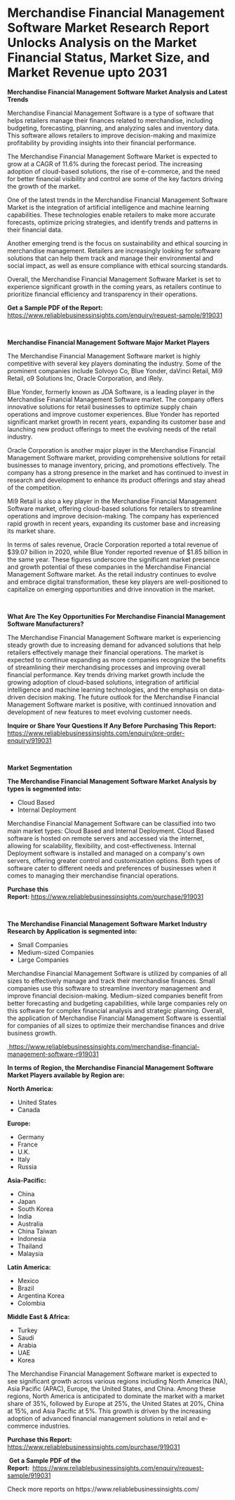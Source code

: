 <p><h1>Merchandise Financial Management Software Market Research Report Unlocks Analysis on the Market Financial Status, Market Size, and Market Revenue upto 2031</h1></p><p><strong>Merchandise Financial Management Software Market Analysis and Latest Trends</strong></p>
<p><p>Merchandise Financial Management Software is a type of software that helps retailers manage their finances related to merchandise, including budgeting, forecasting, planning, and analyzing sales and inventory data. This software allows retailers to improve decision-making and maximize profitability by providing insights into their financial performance.</p><p>The Merchandise Financial Management Software Market is expected to grow at a CAGR of 11.6% during the forecast period. The increasing adoption of cloud-based solutions, the rise of e-commerce, and the need for better financial visibility and control are some of the key factors driving the growth of the market.</p><p>One of the latest trends in the Merchandise Financial Management Software Market is the integration of artificial intelligence and machine learning capabilities. These technologies enable retailers to make more accurate forecasts, optimize pricing strategies, and identify trends and patterns in their financial data.</p><p>Another emerging trend is the focus on sustainability and ethical sourcing in merchandise management. Retailers are increasingly looking for software solutions that can help them track and manage their environmental and social impact, as well as ensure compliance with ethical sourcing standards.</p><p>Overall, the Merchandise Financial Management Software Market is set to experience significant growth in the coming years, as retailers continue to prioritize financial efficiency and transparency in their operations.</p></p>
<p><strong>Get a Sample PDF of the Report:&nbsp;</strong> <a href="https://www.reliablebusinessinsights.com/enquiry/request-sample/919031">https://www.reliablebusinessinsights.com/enquiry/request-sample/919031</a></p>
<p>&nbsp;</p>
<p><strong>Merchandise Financial Management Software Major Market Players</strong></p>
<p><p>The Merchandise Financial Management Software market is highly competitive with several key players dominating the industry. Some of the prominent companies include Solvoyo Co, Blue Yonder, daVinci Retail, Mi9 Retail, o9 Solutions Inc, Oracle Corporation, and iRely.</p><p>Blue Yonder, formerly known as JDA Software, is a leading player in the Merchandise Financial Management Software market. The company offers innovative solutions for retail businesses to optimize supply chain operations and improve customer experiences. Blue Yonder has reported significant market growth in recent years, expanding its customer base and launching new product offerings to meet the evolving needs of the retail industry.</p><p>Oracle Corporation is another major player in the Merchandise Financial Management Software market, providing comprehensive solutions for retail businesses to manage inventory, pricing, and promotions effectively. The company has a strong presence in the market and has continued to invest in research and development to enhance its product offerings and stay ahead of the competition.</p><p>Mi9 Retail is also a key player in the Merchandise Financial Management Software market, offering cloud-based solutions for retailers to streamline operations and improve decision-making. The company has experienced rapid growth in recent years, expanding its customer base and increasing its market share.</p><p>In terms of sales revenue, Oracle Corporation reported a total revenue of $39.07 billion in 2020, while Blue Yonder reported revenue of $1.85 billion in the same year. These figures underscore the significant market presence and growth potential of these companies in the Merchandise Financial Management Software market. As the retail industry continues to evolve and embrace digital transformation, these key players are well-positioned to capitalize on emerging opportunities and drive innovation in the market.</p></p>
<p>&nbsp;</p>
<p><strong>What Are The Key Opportunities For Merchandise Financial Management Software Manufacturers?</strong></p>
<p><p>The Merchandise Financial Management Software market is experiencing steady growth due to increasing demand for advanced solutions that help retailers effectively manage their financial operations. The market is expected to continue expanding as more companies recognize the benefits of streamlining their merchandising processes and improving overall financial performance. Key trends driving market growth include the growing adoption of cloud-based solutions, integration of artificial intelligence and machine learning technologies, and the emphasis on data-driven decision making. The future outlook for the Merchandise Financial Management Software market is positive, with continued innovation and development of new features to meet evolving customer needs.</p></p>
<p><strong>Inquire or Share Your Questions If Any Before Purchasing This Report:</strong> <a href="https://www.reliablebusinessinsights.com/enquiry/pre-order-enquiry/919031">https://www.reliablebusinessinsights.com/enquiry/pre-order-enquiry/919031</a></p>
<p>&nbsp;</p>
<p><strong>Market Segmentation</strong></p>
<p><strong>The Merchandise Financial Management Software Market Analysis by types is segmented into:</strong></p>
<p><ul><li>Cloud Based</li><li>Internal Deployment</li></ul></p>
<p><p>Merchandise Financial Management Software can be classified into two main market types: Cloud Based and Internal Deployment. Cloud Based software is hosted on remote servers and accessed via the internet, allowing for scalability, flexibility, and cost-effectiveness. Internal Deployment software is installed and managed on a company's own servers, offering greater control and customization options. Both types of software cater to different needs and preferences of businesses when it comes to managing their merchandise financial operations.</p></p>
<p><strong>Purchase this Report:&nbsp;</strong><a href="https://www.reliablebusinessinsights.com/purchase/919031">https://www.reliablebusinessinsights.com/purchase/919031</a></p>
<p>&nbsp;</p>
<p><strong>The Merchandise Financial Management Software Market Industry Research by Application is segmented into:</strong></p>
<p><ul><li>Small Companies</li><li>Medium-sized Companies</li><li>Large Companies</li></ul></p>
<p><p>Merchandise Financial Management Software is utilized by companies of all sizes to effectively manage and track their merchandise finances. Small companies use this software to streamline inventory management and improve financial decision-making. Medium-sized companies benefit from better forecasting and budgeting capabilities, while large companies rely on this software for complex financial analysis and strategic planning. Overall, the application of Merchandise Financial Management Software is essential for companies of all sizes to optimize their merchandise finances and drive business growth.</p></p>
<p><a href="https://www.reliablebusinessinsights.com/merchandise-financial-management-software-r919031">&nbsp;https://www.reliablebusinessinsights.com/merchandise-financial-management-software-r919031</a></p>
<p><strong>In terms of Region, the Merchandise Financial Management Software Market Players available by Region are:</strong></p>
<p>
    <p> <strong> North America: </strong>
        <ul>
            <li>United States</li>
            <li>Canada</li>
        </ul>
        </p> 
    <p> <strong> Europe: </strong>
        <ul>
            <li>Germany</li>
            <li>France</li>
            <li>U.K.</li>
            <li>Italy</li>
            <li>Russia</li>
        </ul>
        </p> 
    <p> <strong> Asia-Pacific: </strong>
        <ul>
            <li>China</li>
            <li>Japan</li>
            <li>South Korea</li>
            <li>India</li>
            <li>Australia</li>
            <li>China Taiwan</li>
            <li>Indonesia</li>
            <li>Thailand</li>
            <li>Malaysia</li>
        </ul>
        </p> 
    <p> <strong> Latin America: </strong>
        <ul>
            <li>Mexico</li>
            <li>Brazil</li>
            <li>Argentina Korea</li>
            <li>Colombia</li>
        </ul>
        </p> 
    <p> <strong> Middle East & Africa: </strong>
        <ul>
            <li>Turkey</li>
            <li>Saudi</li>
            <li>Arabia</li>
            <li>UAE</li>
            <li>Korea</li>
        </ul>
    </p>
    </p>
<p><p>The Merchandise Financial Management Software market is expected to see significant growth across various regions including North America (NA), Asia Pacific (APAC), Europe, the United States, and China. Among these regions, North America is anticipated to dominate the market with a market share of 35%, followed by Europe at 25%, the United States at 20%, China at 15%, and Asia Pacific at 5%. This growth is driven by the increasing adoption of advanced financial management solutions in retail and e-commerce industries.</p></p>
<p><strong>Purchase this Report: </strong><a href="https://www.reliablebusinessinsights.com/purchase/919031">https://www.reliablebusinessinsights.com/purchase/919031</a></p>
<p>&nbsp;<strong>Get a Sample PDF of the Report:&nbsp;&nbsp;</strong><a href="https://www.reliablebusinessinsights.com/enquiry/request-sample/919031">https://www.reliablebusinessinsights.com/enquiry/request-sample/919031</a></p>
<p><strong></strong></p>
<p>Check more reports on https://www.reliablebusinessinsights.com/</p>